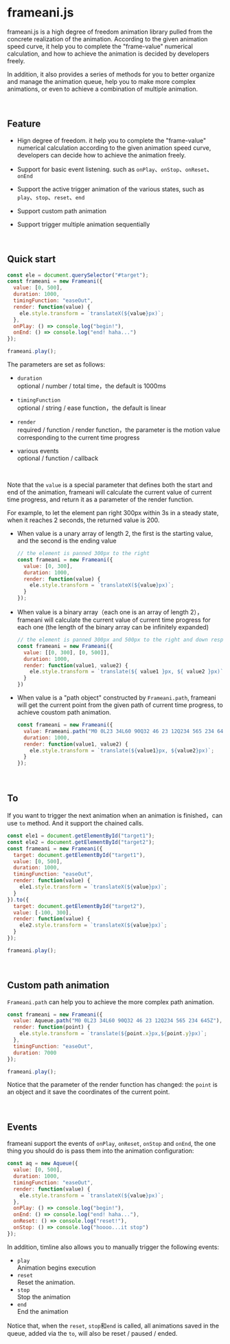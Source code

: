 # frameani.js

frameani.js is a high degree of freedom animation library pulled from the concrete realization of the animation. According to the given animation speed curve, it help you to complete the "frame-value" numerical calculation, and how to achieve the animation is decided by developers freely.

In addition, it also provides a series of methods for you to better organize and manage the animation queue, help you to make more complex animations, or even to achieve a combination of multiple animation.

​

## Feature

- Hign degree of freedom. it help you to complete the "frame-value" numerical calculation according to the given animation speed curve, developers can decide how to achieve the animation freely.
- Support for basic event listening. such as `onPlay`、`onStop`、`onReset`、`onEnd`
- Support the active trigger animation of the various states, such as `play`、`stop`、`reset`、`end`
- Support custom path animation
- Support trigger multiple animation sequentially

  ​

## Quick start

```javascript
const ele = document.querySelector("#target");
const frameani = new Frameani({
  value: [0, 500],
  duration: 1000,
  timingFunction: "easeOut",
  render: function(value) {
    ele.style.transform = `translateX(${value}px)`;
  },
  onPlay: () => console.log("begin!"),
  onEnd: () => console.log("end! haha...")
});

frameani.play();
```

The parameters are set as follows:

- `duration`  
  optional / number / total time，the default is 1000ms

- `timingFunction`  
  optional / string / ease function，the default is linear

- `render`  
  required / function / render function，the parameter is the motion value corresponding to the current time progress

- various events  
  optional / function / callback

  ​

Note that the `value` is a special parameter that defines both the start and end of the animation, frameani will calculate the current value of current time progress, and return it as a parameter of the render function.

For example, to let the element pan right 300px within 3s in a steady state, when it reaches 2 seconds, the returned value is 200.

- When value is a unary array of length 2, the first is the starting value, and the second is the ending value

  ```javascript
  // the element is panned 300px to the right
  const frameani = new Frameani({
    value: [0, 300],
    duration: 1000,
    render: function(value) {
      ele.style.transform = `translateX(${value}px)`;
    }
  });
  ```

- When value is a binary array（each one is an array of length 2），frameani will calculate the current value of current time progress for each one (the length of the binary array can be infinitely expanded)

  ```Javascript
  // the element is panned 300px and 500px to the right and down respectively.
  const frameani = new Frameani({
    value: [[0, 300], [0, 500]],
    duration: 1000,
    render: function(value1, value2) {
      ele.style.transform = `translate(${ value1 }px, ${ value2 }px)`;
    }
  })
  ```

- When value is a "path object" constructed by `Frameani.path`, frameani will get the current point from the given path of current time progress, to achieve coustom path animation.

  ```javascript
  const frameani = new Frameani({
    value: Frameani.path("M0 0L23 34L60 90Q32 46 23 12Q234 565 234 645Z"),
    duration: 1000,
    render: function(value1, value2) {
      ele.style.transform = `translate(${value1}px, ${value2}px)`;
    }
  });
  ```

  ​

## To

If you want to trigger the next animation when an animation is finished，can use `to` method. And it support the chained calls.

```javascript
const ele1 = document.getElementById("target1");
const ele2 = document.getElementById("target2");
const frameani = new Frameani({
  target: document.getElementById("target1"),
  value: [0, 500],
  duration: 1000,
  timingFunction: "easeOut",
  render: function(value) {
    ele1.style.transform = `translateX(${value}px)`;
  }
}).to({
  target: document.getElementById("target2"),
  value: [-100, 300],
  render: function(value) {
    ele2.style.transform = `translateX(${value}px)`;
  }
});

frameani.play();
```

​

## Custom path animation

`Frameani.path` can help you to achieve the more complex path animation.

```javascript
const frameani = new Frameani({
  value: Aqueue.path("M0 0L23 34L60 90Q32 46 23 12Q234 565 234 645Z"),
  render: function(point) {
    ele.style.transform = `translate(${point.x}px,${point.y}px)`;
  },
  timingFunction: "easeOut",
  duration: 7000
});

frameani.play();
```

Notice that the parameter of the render function has changed: the `point` is an object and it save the coordinates of the current point.

​

## Events

frameani support the events of `onPlay`, `onReset`, `onStop` and `onEnd`, the one thing you should do is pass them into the animation configuration:

```javascript
const aq = new Aqueue({
  value: [0, 500],
  duration: 1000,
  timingFunction: "easeOut",
  render: function(value) {
    ele.style.transform = `translateX(${value}px)`;
  },
  onPlay: () => console.log("begin!"),
  onEnd: () => console.log("end! haha..."),
  onReset: () => console.log("reset!"),
  onStop: () => console.log("hoooo...it stop")
});
```

In addition, timline also allows you to manually trigger the following events:

- `play`  
  Animation begins execution
- `reset`  
  Reset the animation.
- `stop`  
  Stop the animation
- `end`  
  End the animation

Notice that, when the `reset`, `stop`和`end` is called, all animations saved in the queue, added via the `to`, will also be reset / paused / ended.
